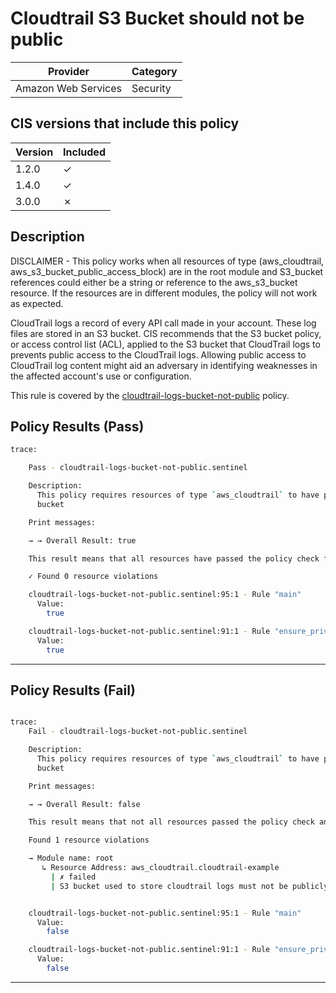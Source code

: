# Cloudtrail S3 Bucket should not be public

| Provider            | Category |
|---------------------|----------|
| Amazon Web Services | Security |

## CIS versions that include this policy

| Version | Included |
|---------|----------|
| 1.2.0   | &check;  |
| 1.4.0   | &check;  |
| 3.0.0   | &cross;  |

## Description

DISCLAIMER - This policy works when all resources of type (aws_cloudtrail, aws_s3_bucket_public_access_block) are in the root module
and S3_bucket references could either be a string or reference to the aws_s3_bucket resource.
If the resources are in different modules, the policy will not work as expected. 

CloudTrail logs a record of every API call made in your account. These log files are stored in an S3 bucket. 
CIS recommends that the S3 bucket policy, or access control list (ACL), applied to the S3 bucket that CloudTrail 
logs to prevents public access to the CloudTrail logs. 
Allowing public access to CloudTrail log content might aid an adversary in identifying weaknesses in 
the affected account's use or configuration.

This rule is covered by the [cloudtrail-logs-bucket-not-public](https://github.com/hashicorp/policy-library-cis-aws-cloudtrail-terraform/blob/main/policies/cloudtrail-logs-bucket-not-public.sentinel) policy.

## Policy Results (Pass)
```bash
trace: 

    Pass - cloudtrail-logs-bucket-not-public.sentinel

    Description:
      This policy requires resources of type `aws_cloudtrail` to have private logs
      bucket

    Print messages:

    → → Overall Result: true

    This result means that all resources have passed the policy check for the policy cloudtrail-logs-bucket-not-public.

    ✓ Found 0 resource violations

    cloudtrail-logs-bucket-not-public.sentinel:95:1 - Rule "main"
      Value:
        true

    cloudtrail-logs-bucket-not-public.sentinel:91:1 - Rule "ensure_private_logs_bucket"
      Value:
        true
```
---

## Policy Results (Fail)
```bash

trace:
    Fail - cloudtrail-logs-bucket-not-public.sentinel

    Description:
      This policy requires resources of type `aws_cloudtrail` to have private logs
      bucket

    Print messages:

    → → Overall Result: false

    This result means that not all resources passed the policy check and the protected behavior is not allowed for the policy cloudtrail-logs-bucket-not-public.

    Found 1 resource violations

    → Module name: root
       ↳ Resource Address: aws_cloudtrail.cloudtrail-example
         | ✗ failed
         | S3 bucket used to store cloudtrail logs must not be publicly accessible. Refer to https://docs.aws.amazon.com/securityhub/latest/userguide/cloudtrail-controls.html#cloudtrail-6 for more details.


    cloudtrail-logs-bucket-not-public.sentinel:95:1 - Rule "main"
      Value:
        false

    cloudtrail-logs-bucket-not-public.sentinel:91:1 - Rule "ensure_private_logs_bucket"
      Value:
        false
```

---